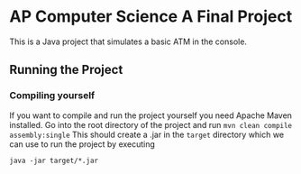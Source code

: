 # AP Computer Science A Final Project

This is a Java project that simulates a basic ATM in the console.

## Running the Project

### Compiling yourself

If you want to compile and run the project yourself you need Apache Maven installed.
Go into the root directory of the project and run ```mvn clean compile assembly:single```
This should create a .jar in the `target` directory which we can use to run the project by executing
```shell
java -jar target/*.jar
```
